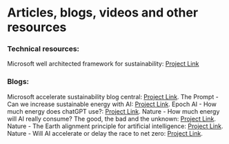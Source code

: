 # Articles, blogs, videos and other resources

### Technical resources:
Microsoft well architected framework for sustainability: [Project Link](https://learn.microsoft.com/en-us/azure/well-architected/sustainability/sustainability-get-started) 

### Blogs:
Microsoft accelerate sustainability blog central: [Project Link](https://www.microsoft.com/en-us/corporate-responsibility/sustainability/progress?). 
The Prompt - Can we increase sustainable energy with AI: [Project Link](https://unlocked.microsoft.com/the-prompt/). 
Epoch AI - How much energy does chatGPT use?: [Project Link](https://epoch.ai/gradient-updates/how-much-energy-does-chatgpt-use).
Nature - How much energy will AI really consume? The good, the bad and the unknown: [Project Link](https://www.nature.com/articles/d41586-025-00616-z).
Nature - The Earth alignment principle for artificial intelligence: [Project Link](https://www.nature.com/articles/s41893-025-01536-6).
Nature - Will AI accelerate or delay the race to net zero: [Project Link](https://www.nature.com/articles/d41586-024-01137-x).
